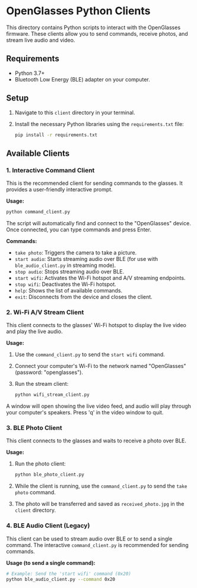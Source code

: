 # OpenGlasses Python Clients

This directory contains Python scripts to interact with the OpenGlasses firmware. These clients allow you to send commands, receive photos, and stream live audio and video.

## Requirements

- Python 3.7+
- Bluetooth Low Energy (BLE) adapter on your computer.

## Setup

1.  Navigate to this `client` directory in your terminal.
2.  Install the necessary Python libraries using the `requirements.txt` file:

    ```sh
    pip install -r requirements.txt
    ```

## Available Clients

### 1. Interactive Command Client

This is the recommended client for sending commands to the glasses. It provides a user-friendly interactive prompt.

**Usage:**

```sh
python command_client.py
```

The script will automatically find and connect to the "OpenGlasses" device. Once connected, you can type commands and press Enter.

**Commands:**

-   `take photo`: Triggers the camera to take a picture.
-   `start audio`: Starts streaming audio over BLE (for use with `ble_audio_client.py` in streaming mode).
-   `stop audio`: Stops streaming audio over BLE.
-   `start wifi`: Activates the Wi-Fi hotspot and A/V streaming endpoints.
-   `stop wifi`: Deactivates the Wi-Fi hotspot.
-   `help`: Shows the list of available commands.
-   `exit`: Disconnects from the device and closes the client.

### 2. Wi-Fi A/V Stream Client

This client connects to the glasses' Wi-Fi hotspot to display the live video and play the live audio.

**Usage:**

1.  Use the `command_client.py` to send the `start wifi` command.
2.  Connect your computer's Wi-Fi to the network named "OpenGlasses" (password: "openglasses").
3.  Run the stream client:

    ```sh
    python wifi_stream_client.py
    ```

A window will open showing the live video feed, and audio will play through your computer's speakers. Press 'q' in the video window to quit.

### 3. BLE Photo Client

This client connects to the glasses and waits to receive a photo over BLE.

**Usage:**

1.  Run the photo client:

    ```sh
    python ble_photo_client.py
    ```

2.  While the client is running, use the `command_client.py` to send the `take photo` command.
3.  The photo will be transferred and saved as `received_photo.jpg` in the `client` directory.

### 4. BLE Audio Client (Legacy)

This client can be used to stream audio over BLE or to send a single command. The interactive `command_client.py` is recommended for sending commands.

**Usage (to send a single command):**

```sh
# Example: Send the 'start wifi' command (0x20)
python ble_audio_client.py --command 0x20
```
